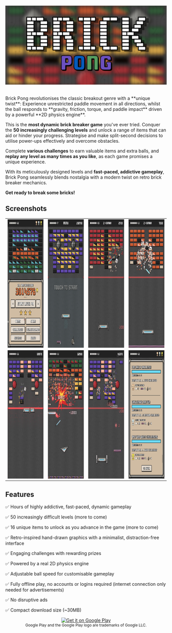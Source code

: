 ![Brick Pong](Screenshots/main.png)

<br />
<div>
Brick Pong revolutionises the classic breakout genre with a **unique twist**: Experience unrestricted paddle movement in all directions, whilst the ball responds to **gravity, friction, torque, and paddle impact** driven by a powerful **2D physics engine**.

This is the **most dynamic brick breaker game** you've ever tried. Conquer the **50 increasingly challenging levels** and unlock a range of items that can aid or hinder your progress. Strategise and make split-second decisions to utilise power-ups effectively and overcome obstacles.

Complete **various challenges** to earn valuable items and extra balls, and **replay any level as many times as you like**, as each game promises a unique experience.

With its meticulously designed levels and **fast-paced, addictive gameplay**, Brick Pong seamlessly blends nostalgia with a modern twist on retro brick breaker mechanics.

**Get ready to break some bricks!**

## Screenshots

</div>
<table style="border: none !important;background-color:transparent">
    <tr style="border: none !important;background-color:transparent">
        <td style="border: none !important;background-color:transparent"><img src = "./Screenshots/screen_1.jpg" style="height: 400px;"/></td>
        <td style="border: none !important;background-color:transparent"><img src = "./Screenshots/screen_2.jpg" style="height: 400px;"/></td>
        <td style="border: none !important;background-color:transparent"><img src = "./Screenshots/screen_3.jpg" style="height: 400px;"/></td>
        <td style="border: none !important;background-color:transparent"><img src = "./Screenshots/screen_4.jpg" style="height: 400px;"/></td>
    </tr>
    <tr style="border: none !important;background-color:transparent">
        <td style="border: none !important;background-color:transparent"><img src = "./Screenshots/screen_5.jpg" style="height: 400px;"/></td>
        <td style="border: none !important;background-color:transparent"><img src = "./Screenshots/screen_6.jpg" style="height: 400px;"/></td>
        <td style="border: none !important;background-color:transparent"><img src = "./Screenshots/screen_7.jpg" style="height: 400px;"/></td>
        <td style="border: none !important;background-color:transparent"><img src = "./Screenshots/screen_8.jpg" style="height: 400px;"/></td>
    </tr>
</table>

<div>

## Features

✅ Hours of highly addictive, fast-paced, dynamic gameplay

✅ 50 increasingly difficult levels (more to come)

✅ 16 unique items to unlock as you advance in the game (more to come)

✅ Retro-inspired hand-drawn graphics with a minimalist, distraction-free interface

✅ Engaging challenges with rewarding prizes

✅ Powered by a real 2D physics engine

✅ Adjustable ball speed for customisable gameplay

✅ Fully offline play, no accounts or logins required (internet connection only needed for advertisements)

✅ No disruptive ads

✅ Compact download size (~30MB)

<div align="center"><a href='https://play.google.com/store/apps/details?id=com.attilaoroszdev.brickpong&pcampaignid=pcampaignidMKT-Other-global-all-co-prtnr-py-PartBadge-Mar2515-1'><img alt='Get it on Google Play' src='https://play.google.com/intl/en_us/badges/static/images/badges/en_badge_web_generic.png'/></a></div>

<div align="center"><sup>Google Play and the Google Play logo are trademarks of Google LLC.</sup></div>

</div>
